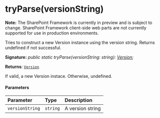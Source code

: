 # tryParse(versionString)
**Note:** The SharePoint Framework is currently in preview and is subject to change. SharePoint Framework client-side web parts are not currently supported for use in production environments.



Tries to construct a new Version instance using the version string. Returns undefined if not successful.

**Signature:** _public static tryParse(versionString: string): [Version](../../sp-core-library/class/version.md);_

**Returns**: [`Version`](../../sp-core-library/class/version.md)



If valid, a new Version instace. Otherwise, undefined.

#### Parameters


| Parameter	   | Type    | Description |
|:-------------|:---------------|:------------|
| `versionString`    | `string` | A version string |


